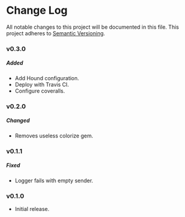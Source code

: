 # Change Log
All notable changes to this project will be documented in this file.
This project adheres to [Semantic Versioning](http://semver.org/).

### v0.3.0

##### Added

* Add Hound configuration.
* Deploy with Travis CI.
* Configure coveralls.

### v0.2.0

##### Changed

* Removes useless colorize gem.

### v0.1.1

##### Fixed

* Logger fails with empty sender.

### v0.1.0

* Initial release.
